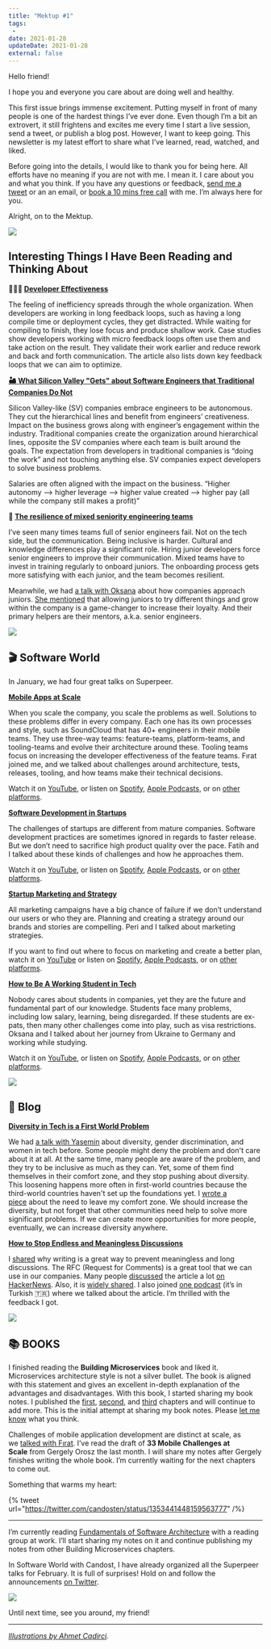 ```yaml
---
title: "Mektup #1"
tags:
 -
date: 2021-01-28
updateDate: 2021-01-28
external: false
---
```


Hello friend!

I hope you and everyone you care about are doing well and healthy.

This first issue brings immense excitement. Putting myself in front of many people is one of the hardest things I’ve ever done. Even though I’m a bit an extrovert, it still frightens and excites me every time I start a live session, send a tweet, or publish a blog post. However, I want to keep going. This newsletter is my latest effort to share what I’ve learned, read, watched, and liked.

Before going into the details, I would like to thank you for being here. All efforts have no meaning if you are not with me. I mean it. I care about you and what you think. If you have any questions or feedback, [send me a tweet](https://twitter.com/candosten) or an an email, or [book a 10 mins free call](https://superpeer.com/candost/) with me. I’m always here for you.

Alright, on to the Mektup.

![](/images/content/newsletter/good-job%20(1).png)

## Interesting Things I Have Been Reading and Thinking About

**👩🏽‍💻 [Developer Effectiveness](https://martinfowler.com/articles/developer-effectiveness.html)**

The feeling of inefficiency spreads through the whole organization. When developers are working in long feedback loops, such as having a long compile time or deployment cycles, they get distracted. While waiting for compiling to finish, they lose focus and produce shallow work. Case studies show developers working with micro feedback loops often use them and take action on the result. They validate their work earlier and reduce rework and back and forth communication. The article also lists down key feedback loops that we can aim to optimize.

**[🏜 What Silicon Valley "Gets" about Software Engineers that Traditional Companies Do Not](https://blog.pragmaticengineer.com/what-silicon-valley-gets-right-on-software-engineers)**

Silicon Valley-like (SV) companies embrace engineers to be autonomous. They cut the hierarchical lines and benefit from engineers’ creativeness. Impact on the business grows along with engineer’s engagement within the industry. Traditional companies create the organization around hierarchical lines, opposite the SV companies where each team is built around the goals. The expectation from developers in traditional companies is “doing the work” and not touching anything else. SV companies expect developers to solve business problems.

Salaries are often aligned with the impact on the business. “Higher autonomy --> higher leverage --> higher value created --> higher pay (all while the company still makes a profit)”

**🦄 [The resilience of mixed seniority engineering teams](https://rbs-tito.medium.com/the-resilience-of-mixed-seniority-engineering-teams-eacb98f185d1)**

I’ve seen many times teams full of senior engineers fail. Not on the tech side, but the communication. Being inclusive is harder. Cultural and knowledge differences play a significant role. Hiring junior developers force senior engineers to improve their communication. Mixed teams have to invest in training regularly to onboard juniors. The onboarding process gets more satisfying with each junior, and the team becomes resilient.

Meanwhile, we had [a talk with Oksana](https://mediations.candost.blog/p/4-how-to-be-a-working-student) about how companies approach juniors. [She mentioned](https://youtu.be/zWZaLvvr33s?t=2142) that allowing juniors to try different things and grow within the company is a game-changer to increase their loyalty. And their primary helpers are their mentors, a.k.a. senior engineers.

![](/images/content/newsletter/networking.png)

## 🎬 Software World

In January, we had four great talks on Superpeer.

**[Mobile Apps at Scale](https://mediations.candost.blog/p/7-mobile-apps-at-scale)**

When you scale the company, you scale the problems as well. Solutions to these problems differ in every company. Each one has its own processes and style, such as SoundCloud that has 40+ engineers in their mobile teams. They use three-way teams: feature-teams, platform-teams, and tooling-teams and evolve their architecture around these. Tooling teams focus on increasing the developer effectiveness of the feature teams. Fırat joined me, and we talked about challenges around architecture, tests, releases, tooling, and how teams make their technical decisions.

Watch it on [YouTube](https://youtu.be/Kg6W-ymbej4), or listen on [Spotify](https://open.spotify.com/episode/1XHgvXT5xKDaM3cOyEORvz?si=TiqHpf9sSCymmS8EqHEQ0Q), [Apple Podcasts](https://podcasts.apple.com/de/podcast/software-world-with-candost/id1548135276?l=en#episodeGuid=713b4718-ab46-453f-9c70-4b777573a262), or on [other platforms](https://anchor.fm/candost/episodes/7-Mobile-Apps-at-Scale---Frat-Karata-epgqu2).

**[Software Development in Startups](https://mediations.candost.blog/p/6-software-development-in-startups)**

The challenges of startups are different from mature companies. Software development practices are sometimes ignored in regards to faster release. But we don’t need to sacrifice high product quality over the pace. Fatih and I talked about these kinds of challenges and how he approaches them.

Watch it on [YouTube](https://www.youtube.com/watch?v=5aXCNWpm7So), or listen on [Spotify](https://open.spotify.com/episode/4n0XKg8qVwWTJJYCYumJpj?si=EX-VulIrS5mMfZ5X2UjhFQ), [Apple Podcasts](https://anchor.fm/candost/episodes/6-Software-Development-in-Startups---Fatih-Acet-ep86ij/a-a4dc1al), or on [other platforms](https://anchor.fm/candost/episodes/6-Software-Development-in-Startups---Fatih-Acet-ep86ij/a-a4dc1al).

**[Startup Marketing and Strategy](https://mediations.candost.blog/p/5-startup-marketing)**

All marketing campaigns have a big chance of failure if we don’t understand our users or who they are. Planning and creating a strategy around our brands and stories are compelling. Peri and I talked about marketing strategies.

If you want to find out where to focus on marketing and create a better plan, watch it on [YouTube](https://www.youtube.com/watch?v=rYYaO_02bxk) or listen on [Spotify](https://open.spotify.com/episode/0FS7bhGltsUM3ZUrZroQTU?si=lin0qwY8RdKJFc4TLa_awg), [Apple Podcasts](https://podcasts.apple.com/de/podcast/software-world-with-candost/id1548135276?l=en&i=1000505240591), or on [other platforms](https://anchor.fm/candost/episodes/5-Startup-Marketing---Peri-Kadaster-eosq0a/a-a4b66gl).

**[How to Be A Working Student in Tech](/podcasts/2-how-engineering-teams-work-with-product-teams)**

Nobody cares about students in companies, yet they are the future and fundamental part of our knowledge. Students face many problems, including low salary, learning, being disregarded. If these students are ex-pats, then many other challenges come into play, such as visa restrictions. Oksana and I talked about her journey from Ukraine to Germany and working while studying.

Watch it on [YouTube](https://www.youtube.com/watch?v=zWZaLvvr33s), or listen on [Spotify](https://open.spotify.com/episode/3DFEfSkZQw7kxxPhGQqQi8?si=Z9f12N5_TDqdCZiBn8GcAQ), [Apple Podcasts](https://podcasts.apple.com/de/podcast/software-world-with-candost/id1548135276?l=en&i=1000505106116), or on [other platforms](https://anchor.fm/candost/episodes/4-How-to-Be-A-Working-Student---Oksana-Shcherban-eorava/a-a4atfqb).

![](/images/content/newsletter/blogging.png)

## 📝 Blog

**[Diversity in Tech is a First World Problem](/diversity-in-tech-is-a-first-world-problem)**

We had [a talk with Yasemin](https://mediations.candost.blog/p/3-diversity-gender-discrimination#details) about diversity, gender discrimination, and women in tech before. Some people might deny the problem and don't care about it at all. At the same time, many people are aware of the problem, and they try to be inclusive as much as they can. Yet, some of them find themselves in their comfort zone, and they stop pushing about diversity. This loosening happens more often in first-world countries because the third-world countries haven't set up the foundations yet. I [wrote a piece](https://candost.substack.com/p/diversity-in-tech-is-a-first-world-problem) about the need to leave my comfort zone. We should increase the diversity, but not forget that other communities need help to solve more significant problems. If we can create more opportunities for more people, eventually, we can increase diversity anywhere.

**[How to Stop Endless and Meaningless Discussions](/how-to-stop-endless-discussions)**

I [shared](/how-to-stop-endless-discussions) why writing is a great way to prevent meaningless and long discussions. The RFC (Request for Comments) is a great tool that we can use in our companies. Many people [discussed](https://news.ycombinator.com/item?id=25622149) the article a lot [on HackerNews](https://news.ycombinator.com/item?id=25622149). Also, it is [widely shared](https://softwareleadweekly.com/issues/424). I also joined [one podcast](https://twitter.com/devkahvesi/status/1348382780057673734) (it’s in Turkish 🇹🇷) where we talked about the article. I’m thrilled with the feedback I got.

![](/images/content/newsletter/personal-growth.png)

## 📚 BOOKS

I finished reading the **Building Microservices** book and liked it. Microservices architecture style is not a silver bullet. The book is aligned with this statement and gives an excellent in-depth explanation of the advantages and disadvantages. With this book, I started sharing my book notes. I published the [first](/books/microservices-and-their-benefits), [second](/books/the-evolutionary-architect), and [third](/books/how-to-model-microservices) chapters and will continue to add more. This is the initial attempt at sharing my book notes. Please [let me know](https://twitter.com/candosten) what you think.

Challenges of mobile application development are distinct at scale, as we [talked with Fırat](https://mediations.candost.blog/p/7-mobile-apps-at-scale). I’ve read the draft of **33 Mobile Challenges at Scale** from Gergely Orosz the last month. I will share my notes after Gergely finishes writing the whole book. I’m currently waiting for the next chapters to come out.

Something that warms my heart:

{% tweet url="https://twitter.com/candosten/status/1353441448159563777" /%}

---

I’m currently reading [Fundamentals of Software Architecture](https://www.oreilly.com/library/view/fundamentals-of-software/9781492043447/) with a reading group at work. I’ll start sharing my notes on it and continue publishing my notes from other Building Microservices chapters.

In Software World with Candost, I have already organized all the Superpeer talks for February. It is full of surprises! Hold on and follow the announcements [on Twitter](https://twitter.com/candosten).

![](/images/content/newsletter/abstract-coffee-break.png)

Until next time, see you around, my friend!

---

_[Illustrations by Ahmet Cadirci](https://www.figma.com/@ahmet)._
